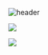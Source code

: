 ![header](https://capsule-render.vercel.app/api?type=waving&color=random&height=300&section=header&text=KimWang09%20&fontSize=90&fontColor=ffffff)

<img align="center" src="https://img.shields.io/badge/Rust-000000?style=flat-square&logo=rust&logoColor=white"/>

<a align="center" href="https://www.instagram.com/kimwang0009/" target="_blank"><img src="https://img.shields.io/badge/Instagram-E4405F?style=flat-square&logo=instagram&logoColor=white"/></a>
